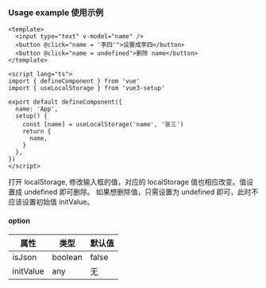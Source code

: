 ### Usage example 使用示例

```
<template>
  <input type="text" v-model="name" />
  <button @click="name = '李四'">设置成李四</button>
  <button @click="name = undefined">删除 name</button>
</template>

<script lang="ts">
import { defineComponent } from 'vue'
import { useLocalStorage } from 'vue3-setup'

export default defineComponent({
  name: 'App',
  setup() {
    const [name] = useLocalStorage('name', '张三')
    return {
      name,
    }
  },
})
</script>
```

打开 localStorage, 修改输入框的值，对应的 localStorage 值也相应改变。值设置成 undefined 即可删除。
如果想删除值，只需设置为 undefined 即可，此时不应该设置初始值 initValue。

#### option

| 属性      | 类型    | 默认值 |
| --------- | ------- | ------ |
| isJson    | boolean | false  |
| initValue | any     | 无     |
